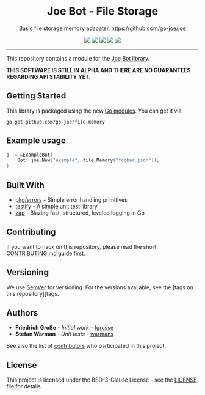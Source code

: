 <h1 align="center">Joe Bot - File Storage</h1>
<p align="center">Basic file storage memory adapater. https://github.com/go-joe/joe</p>
<p align="center">
	<a href="https://circleci.com/gh/go-joe/file-memory/tree/master"><img src="https://circleci.com/gh/go-joe/file-memory/tree/master.svg?style=shield"></a>
	<a href="https://goreportcard.com/report/github.com/go-joe/file-memory"><img src="https://goreportcard.com/badge/github.com/go-joe/file-memory"></a>
	<a href="https://codecov.io/gh/go-joe/file-memory"><img src="https://codecov.io/gh/go-joe/file-memory/branch/master/graph/badge.svg"/></a>
	<a href="https://godoc.org/github.com/go-joe/file-memory"><img src="https://img.shields.io/badge/godoc-reference-blue.svg?color=blue"></a>
	<a href="https://github.com/go-joe/file-memory/blob/master/LICENSE"><img src="https://img.shields.io/badge/license-BSD--3--Clause-blue.svg"></a>
</p>

---

This repository contains a module for the [Joe Bot library][joe].

**THIS SOFTWARE IS STILL IN ALPHA AND THERE ARE NO GUARANTEES REGARDING API STABILITY YET.**

## Getting Started

This library is packaged using the new [Go modules][go-modules]. You can get it via:

```
go get github.com/go-joe/file-memory
```

## Example usage

```go
b := &ExampleBot{
	Bot: joe.New("example", file.Memory("foobar.json")),
}
```

## Built With

* [pkg/errors](https://github.com/pkg/errors) - Simple error handling primitives
* [testify](https://github.com/stretchr/testify) - A simple unit test library
* [zap](https://github.com/uber-go/zap) - Blazing fast, structured, leveled logging in Go

## Contributing

If you want to hack on this repository, please read the short [CONTRIBUTING.md](CONTRIBUTING.md)
guide first.

## Versioning

We use [SemVer](http://semver.org/) for versioning. For the versions available,
see the [tags on this repository][tags. 

## Authors

- **Friedrich Große** - *Initial work* - [fgrosse](https://github.com/fgrosse)
- **Stefan Warman** - *Unit tests* - [warmans](https://github.com/warmans)

See also the list of [contributors][contributors] who participated in this project.

## License

This project is licensed under the BSD-3-Clause License - see the [LICENSE](LICENSE) file for details.

[joe]: https://github.com/go-joe/joe
[go-modules]: https://github.com/golang/go/wiki/Modules
[tags]: https://github.com/go-joe/file-memory/tags
[contributors]: https://github.com/go-joe/file-memory/contributors
